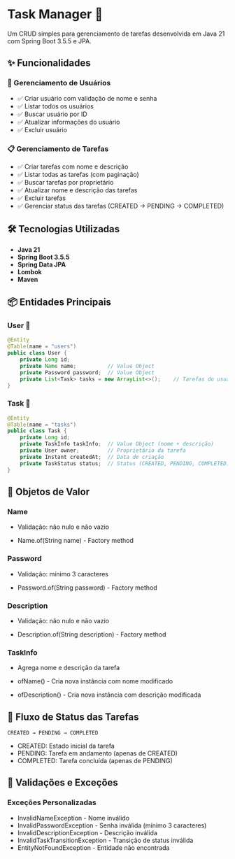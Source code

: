 # Task Manager 📝

Um CRUD simples para gerenciamento de tarefas desenvolvida em Java 21 com Spring Boot 3.5.5 e JPA.

## ✨ Funcionalidades

### 👥 Gerenciamento de Usuários
- ✅ Criar usuário com validação de nome e senha
- ✅ Listar todos os usuários
- ✅ Buscar usuário por ID
- ✅ Atualizar informações do usuário
- ✅ Excluir usuário

### 📋 Gerenciamento de Tarefas
- ✅ Criar tarefas com nome e descrição
- ✅ Listar todas as tarefas (com paginação)
- ✅ Buscar tarefas por proprietário
- ✅ Atualizar nome e descrição das tarefas
- ✅ Excluir tarefas
- ✅ Gerenciar status das tarefas (CREATED → PENDING → COMPLETED)

## 🛠️ Tecnologias Utilizadas

- **Java 21**
- **Spring Boot 3.5.5**
- **Spring Data JPA**
- **Lombok**
- **Maven**

## 📦 Entidades Principais

### User 👤
```java
@Entity
@Table(name = "users")
public class User {
    private Long id;
    private Name name;          // Value Object
    private Password password;  // Value Object  
    private List<Task> tasks = new ArrayList<>();    // Tarefas do usuário
}
```

### Task 📝
``` java
@Entity
@Table(name = "tasks")
public class Task {
    private Long id;
    private TaskInfo taskInfo;  // Value Object (nome + descrição)
    private User owner;         // Proprietário da tarefa
    private Instant createdAt;  // Data de criação
    private TaskStatus status;  // Status (CREATED, PENDING, COMPLETED)
}
```

## 🎯 Objetos de Valor

### Name
- Validação: não nulo e não vazio

- Name.of(String name) - Factory method

### Password
- Validação: mínimo 3 caracteres

- Password.of(String password) - Factory method

### Description
- Validação: não nulo e não vazio

- Description.of(String description) - Factory method

### TaskInfo
- Agrega nome e descrição da tarefa

- ofName() - Cria nova instância com nome modificado
- ofDescription() - Cria nova instância com descrição modificada

## 🔄 Fluxo de Status das Tarefas
``` text
CREATED → PENDING → COMPLETED
```

- CREATED: Estado inicial da tarefa
- PENDING: Tarefa em andamento (apenas de CREATED)
- COMPLETED: Tarefa concluída (apenas de PENDING)

## 🧪 Validações e Exceções
### Exceções Personalizadas
- InvalidNameException - Nome inválido
- InvalidPasswordException - Senha inválida (mínimo 3 caracteres)
- InvalidDescriptionException - Descrição inválida
- InvalidTaskTransitionException - Transição de status inválida
- EntityNotFoundException - Entidade não encontrada
